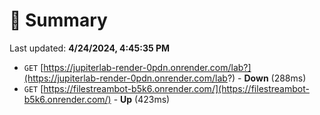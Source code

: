 # 📖 Summary
Last updated: **4/24/2024, 4:45:35 PM**

- `GET` [https://jupiterlab-render-0pdn.onrender.com/lab?](https://jupiterlab-render-0pdn.onrender.com/lab?) - **Down** (288ms)
- `GET` [https://filestreambot-b5k6.onrender.com/](https://filestreambot-b5k6.onrender.com/) - **Up** (423ms)
